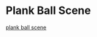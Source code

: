 # Plank Ball Scene

[plank ball scene](https://cdn.discordapp.com/attachments/792469912295440438/818615100306620426/Screen_Shot_2021-03-08_at_5.43.02_PM.png)
